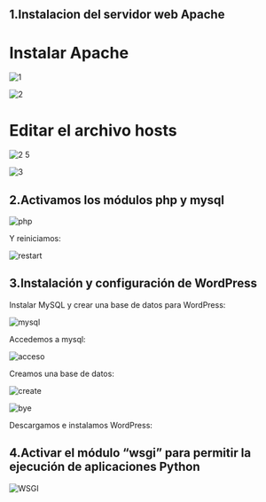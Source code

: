 ## 1.Instalacion del servidor web Apache
# Instalar Apache

![1](https://github.com/user-attachments/assets/201432ba-9037-4cb0-b1f1-8cb8344bf19d)

![2](https://github.com/user-attachments/assets/1faf8439-a0e4-4087-a2cc-38b11a9f865c)

# Editar el archivo hosts

![2 5](https://github.com/user-attachments/assets/14f9b9fc-34e9-4463-9162-22884c42b545)

![3](https://github.com/user-attachments/assets/17744b30-0710-4077-996e-a6c847c983fa)

## 2.Activamos los módulos php y mysql

![php](https://github.com/user-attachments/assets/90c51eb4-ba90-4adc-a28d-f2a9f6dd412b)

Y reiniciamos:

![restart](https://github.com/user-attachments/assets/b5af4c42-a452-4ca0-8aa8-2eba03432ebd)


## 3.Instalación y configuración de WordPress
Instalar MySQL y crear una base de datos para WordPress:

![mysql](https://github.com/user-attachments/assets/a31a693b-2b77-4963-aa46-54f53c9d8448)

Accedemos a mysql:

![acceso](https://github.com/user-attachments/assets/5e047a63-21d4-460a-8d5e-299d17b48ea2)

Creamos una base de datos:

![create](https://github.com/user-attachments/assets/1aa7e017-ba50-405a-8fe3-decc82ad0646)

![bye](https://github.com/user-attachments/assets/5e625efc-7bef-457c-a7be-f5f17b793cd0)

Descargamos e instalamos WordPress:



## 4.Activar el módulo “wsgi” para permitir la ejecución de aplicaciones Python

![WSGI](https://github.com/user-attachments/assets/897328e2-ec28-4a68-a12f-216af1dedbe9)



